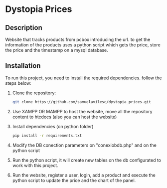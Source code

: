 # Dystopia Prices

 ## Description
 Website that tracks products from pcbox introducing the url.
 to get the information of the products uses a python script which gets the price, store the price and the timestamp on a mysql database.

 ## Installation
 To run this project, you need to install the required dependencies. follow the steps below:

 1. Clone the repository:

    ```bash
    git clone https://github.com/samuelavilesc/dystopia_prices.git
 2. Use XAMPP OR MAMPP to host the website, move all the repository content to htcdocs (also you can host the website)

 3. Install dependencies
 (on python folder)
     ```bash
     pip install -r requirements.txt
 4. Modify the DB conection parameters on "conexiobdb.php" and on the python script
 5. Run the python script, it will create new tables on the db configurated to work with this project.
 6. Run the website, register a user, login, add a product and execute the python script to update the price and the chart of the panel.
